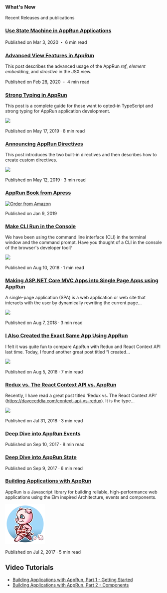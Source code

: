 ### What's New

Recent Releases and publications

### [Use State Machine in AppRun Applications](https://dev.to/yysun/use-state-machine-in-apprun-applications-odo)

Published on Mar 3, 2020 ・ 6 min read

### [Advanced View Features in AppRun](https://dev.to/yysun/advanced-view-features-in-apprun-17g5)

This post describes the advanced usage of the AppRun _ref_, _element embedding_, and _directive_ in the JSX view.

Published on Feb 28, 2020 ・ 4 min read

### [Strong Typing in AppRun](https://medium.com/@yiyisun/strong-typing-in-apprun-78520be329c1)

This post is a complete guide for those want to opted-in TypeScript and strong typing for AppRun application development.

![](https://cdn-images-1.medium.com/max/1600/1*RY-DEfVgOjj_clIEW4HeTA.png)

Published on May 17, 2019 · 8 min read

### [Announcing AppRun Directives](https://medium.com/@yiyisun/announcing-apprun-directives-6a063f88379c)

This post introduces the two built-in directives and then describes how to create custom directives.

![](https://cdn-images-1.medium.com/max/1600/0*yd9d2brLtXEukKw0.png)

Published on May 12, 2019 · 3 min read

### [AppRun Book from Apress](https://www.amazon.com/Practical-Application-Development-AppRun-High-Performance/dp/1484240685/)

[![Order from Amazon](https://camo.githubusercontent.com/99fad1f024c274a3d752a1583cf125037583811c/68747470733a2f2f696d616765732e737072696e6765722e636f6d2f7367772f626f6f6b732f6d656469756d2f393738313438343234303638372e6a7067)](https://www.amazon.com/Practical-Application-Development-AppRun-High-Performance/dp/1484240685/)

Published on Jan 9, 2019

### [Make CLI Run in the Console](https://dev.to/yysun/make-cli-run-in-the-console-42ho)

We have been using the command line interface (CLI) in the terminal window and the command prompt. Have you thought of a CLI in the console of the browser's developer tool?

![](https://res.cloudinary.com/practicaldev/image/fetch/s--5p8ESaes--/c_limit%2Cf_auto%2Cfl_progressive%2Cq_auto%2Cw_880/https://thepracticaldev.s3.amazonaws.com/i/khumq8np94i5uwo9bwn1.png)

Published on Aug 10, 2018 · 1 min read

### [Making ASP.NET Core MVC Apps into Single Page Apps using AppRun](https://medium.com/@yiyisun/making-asp-net-core-mvc-apps-into-single-page-apps-using-apprun-e1ae4dbc60da)

A single-page application (SPA) is a web application or web site that interacts with the user by dynamically rewriting the current page…

![](https://cdn-images-1.medium.com/max/1600/1*1ZtgK-R4YDb8P4ahLq60Hg.png)

Published on Aug 7, 2018 · 3 min read

### [I Also Created the Exact Same App Using AppRun](https://medium.com/@yiyisun/i-also-created-the-exact-same-app-using-apprun-dd1860cb8112)

I felt it was quite fun to compare AppRun with Redux and React Context API last time. Today, I found another great post titled “I created…

![](https://cdn-images-1.medium.com/max/1600/1*DWsG3B2utcEmD1rKSbIVpA.png)

Published on Aug 5, 2018 · 7 min read

### [Redux vs. The React Context API vs. AppRun](https://medium.com/@yiyisun/redux-vs-the-react-context-api-vs-apprun-f324bee8cbbf)
Recently, I have read a great post titled ‘Redux vs. The React Context API’ (https://daveceddia.com/context-api-vs-redux). It is the type…

![](https://cdn-images-1.medium.com/max/1600/1*_bvkERxKewur67C5zowOBQ.png)

Published on Jul 31, 2018 · 3 min read

### [Deep Dive into AppRun Events](https://medium.com/@yiyisun/deep-dive-into-apprun-events-1650dc7811ea)
Published on Sep 10, 2017 · 8 min read

### [Deep Dive into AppRun State](https://medium.com/@yiyisun/deep-dive-into-apprun-state-3d6fb58b1521)
Published on Sep 9, 2017 · 6 min read

### [Building Applications with AppRun](https://medium.com/@yiyisun/building-applications-with-apprun-d103cd461bae)

AppRun is a Javascript library for building reliable, high-performance web applications using the Elm inspired Architecture, events and components.

![](logo.png)

Published on Jul 2, 2017 · 5 min read


## Video Tutorials

* [Building Applications with AppRun, Part 1 - Getting Started](https://www.youtube.com/watch?v=RuRmXEN2-xI)
* [Building Applications with AppRun, Part 2 - Components](https://www.youtube.com/watch?v=qkP6HvZmhtY)


